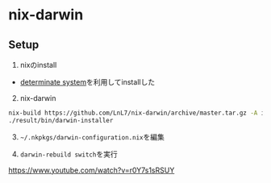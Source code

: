 # nix-darwin

## Setup

1. nixのinstall
  * [determinate system](https://github.com/DeterminateSystems/nix-installer)を利用してinstallした

2. nix-darwin

```sh
nix-build https://github.com/LnL7/nix-darwin/archive/master.tar.gz -A installer
./result/bin/darwin-installer
```

3. `~/.nkpkgs/darwin-configuration.nix`を編集

4. `darwin-rebuild switch`を実行



https://www.youtube.com/watch?v=r0Y7s1sRSUY

